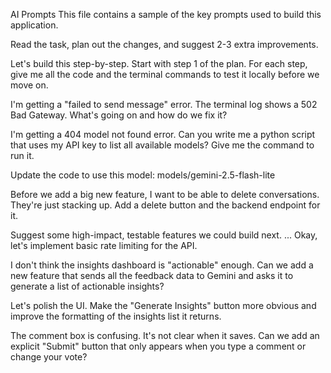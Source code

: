 AI Prompts
This file contains a sample of the key prompts used to build this application.

Read the task, plan out the changes, and suggest 2-3 extra improvements.

Let's build this step-by-step. Start with step 1 of the plan. For each step, give me all the code and the terminal commands to test it locally before we move on.

I'm getting a "failed to send message" error. The terminal log shows a 502 Bad Gateway. What's going on and how do we fix it?

I'm getting a 404 model not found error. Can you write me a python script that uses my API key to list all available models? Give me the command to run it.

Update the code to use this model: models/gemini-2.5-flash-lite

Before we add a big new feature, I want to be able to delete conversations. They're just stacking up. Add a delete button and the backend endpoint for it.

Suggest some high-impact, testable features we could build next. ... Okay, let's implement basic rate limiting for the API.

I don't think the insights dashboard is "actionable" enough. Can we add a new feature that sends all the feedback data to Gemini and asks it to generate a list of actionable insights?

Let's polish the UI. Make the "Generate Insights" button more obvious and improve the formatting of the insights list it returns.

The comment box is confusing. It's not clear when it saves. Can we add an explicit "Submit" button that only appears when you type a comment or change your vote?
